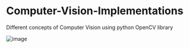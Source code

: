 # Computer-Vision-Implementations
Different concepts of Computer Vision using python OpenCV library



![image](https://user-images.githubusercontent.com/63444224/156050163-bfce11e6-e520-456b-975a-91fcd38e5698.png)
